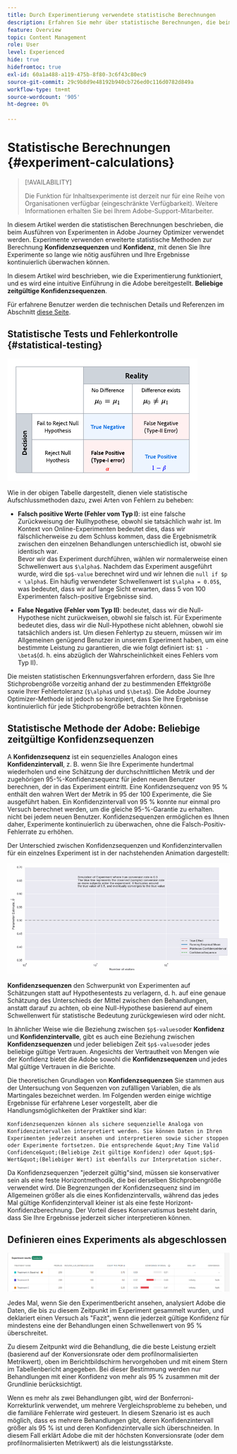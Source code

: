 ```yaml
---
title: Durch Experimentierung verwendete statistische Berechnungen
description: Erfahren Sie mehr über statistische Berechnungen, die beim Ausführen von Experimenten verwendet werden
feature: Overview
topic: Content Management
role: User
level: Experienced
hide: true
hidefromtoc: true
exl-id: 60a1a488-a119-475b-8f80-3c6f43c80ec9
source-git-commit: 29c9b8d9e48192b940cb726ed0c116d0782d849a
workflow-type: tm+mt
source-wordcount: '905'
ht-degree: 0%

---
```


# Statistische Berechnungen {#experiment-calculations}

>[!AVAILABILITY]
>
>Die Funktion für Inhaltsexperimente ist derzeit nur für eine Reihe von Organisationen verfügbar (eingeschränkte Verfügbarkeit). Weitere Informationen erhalten Sie bei Ihrem Adobe-Support-Mitarbeiter.

In diesem Artikel werden die statistischen Berechnungen beschrieben, die beim Ausführen von Experimenten in Adobe Journey Optimizer verwendet werden. Experimente verwenden erweiterte statistische Methoden zur Berechnung **Konfidenzsequenzen** und **Konfidenz**, mit denen Sie Ihre Experimente so lange wie nötig ausführen und Ihre Ergebnisse kontinuierlich überwachen können.

In diesem Artikel wird beschrieben, wie die Experimentierung funktioniert, und es wird eine intuitive Einführung in die Adobe bereitgestellt. **Beliebige zeitgültige Konfidenzsequenzen**.

Für erfahrene Benutzer werden die technischen Details und Referenzen im Abschnitt [diese Seite](https://experienceleague.adobe.com/docs/journey-optimizer/assets/confidence_sequence_technical_details.pdf?lang=en).

## Statistische Tests und Fehlerkontrolle {#statistical-testing}

![](assets/technote_1.png)

Wie in der obigen Tabelle dargestellt, dienen viele statistische Aufschlussmethoden dazu, zwei Arten von Fehlern zu beheben:

* **Falsch positive Werte (Fehler vom Typ I)**: ist eine falsche Zurückweisung der Nullhypothese, obwohl sie tatsächlich wahr ist. Im Kontext von Online-Experimenten bedeutet dies, dass wir fälschlicherweise zu dem Schluss kommen, dass die Ergebnismetrik zwischen den einzelnen Behandlungen unterschiedlich ist, obwohl sie identisch war.
   </br>Bevor wir das Experiment durchführen, wählen wir normalerweise einen Schwellenwert aus `$\alpha$`. Nachdem das Experiment ausgeführt wurde, wird die `$p$-value` berechnet wird und wir lehnen die `null if $p < \alpha$`. Ein häufig verwendeter Schwellenwert ist `$\alpha = 0.05$`, was bedeutet, dass wir auf lange Sicht erwarten, dass 5 von 100 Experimenten falsch-positive Ergebnisse sind.

* **False Negative (Fehler vom Typ II)**: bedeutet, dass wir die Null-Hypothese nicht zurückweisen, obwohl sie falsch ist. Für Experimente bedeutet dies, dass wir die Null-Hypothese nicht ablehnen, obwohl sie tatsächlich anders ist. Um diesen Fehlertyp zu steuern, müssen wir im Allgemeinen genügend Benutzer in unserem Experiment haben, um eine bestimmte Leistung zu garantieren, die wie folgt definiert ist: `$1 - \beta$`(d. h. eins abzüglich der Wahrscheinlichkeit eines Fehlers vom Typ II).

Die meisten statistischen Erkennungsverfahren erfordern, dass Sie Ihre Stichprobengröße vorzeitig anhand der zu bestimmenden Effektgröße sowie Ihrer Fehlertoleranz (`$\alpha$` und `$\beta$`). Die Adobe Journey Optimizer-Methode ist jedoch so konzipiert, dass Sie Ihre Ergebnisse kontinuierlich für jede Stichprobengröße betrachten können.

## Statistische Methode der Adobe: Beliebige zeitgültige Konfidenzsequenzen

A **Konfidenzsequenz** ist ein sequenzielles Analogon eines **Konfidenzintervall**, z. B. wenn Sie Ihre Experimente hundertmal wiederholen und eine Schätzung der durchschnittlichen Metrik und der zugehörigen 95-%-Konfidenzsequenz für jeden neuen Benutzer berechnen, der in das Experiment eintritt. Eine Konfidenzsequenz von 95 % enthält den wahren Wert der Metrik in 95 der 100 Experimente, die Sie ausgeführt haben. Ein Konfidenzintervall von 95 % konnte nur einmal pro Versuch berechnet werden, um die gleiche 95-%-Garantie zu erhalten. nicht bei jedem neuen Benutzer. Konfidenzsequenzen ermöglichen es Ihnen daher, Experimente kontinuierlich zu überwachen, ohne die Falsch-Positiv-Fehlerrate zu erhöhen.

Der Unterschied zwischen Konfidenzsequenzen und Konfidenzintervallen für ein einzelnes Experiment ist in der nachstehenden Animation dargestellt:

![](assets/technote_2.gif)

**Konfidenzsequenzen** den Schwerpunkt von Experimenten auf Schätzungen statt auf Hypothesentests zu verlagern, d. h. auf eine genaue Schätzung des Unterschieds der Mittel zwischen den Behandlungen, anstatt darauf zu achten, ob eine Null-Hypothese basierend auf einem Schwellenwert für statistische Bedeutung zurückgewiesen wird oder nicht.

In ähnlicher Weise wie die Beziehung zwischen `$p$-values`oder **Konfidenz** und **Konfidenzintervalle**, gibt es auch eine Beziehung zwischen **Konfidenzsequenzen** und jeder beliebigen Zeit `$p$-values`oder jedes beliebige gültige Vertrauen. Angesichts der Vertrautheit von Mengen wie der Konfidenz bietet die Adobe sowohl die **Konfidenzsequenzen** und jedes Mal gültige Vertrauen in die Berichte.

Die theoretischen Grundlagen von **Konfidenzsequenzen** Sie stammen aus der Untersuchung von Sequenzen von zufälligen Variablen, die als Martingales bezeichnet werden. Im Folgenden werden einige wichtige Ergebnisse für erfahrene Leser vorgestellt, aber die Handlungsmöglichkeiten der Praktiker sind klar:

    Konfidenzsequenzen können als sichere sequenzielle Analoga von Konfidenzintervallen interpretiert werden. Sie können Daten in Ihren Experimenten jederzeit ansehen und interpretieren sowie sicher stoppen oder Experimente fortsetzen. Die entsprechende &quot;Any Time Valid Confidence&quot;(Beliebige Zeit gültige Konfidenz) oder &quot;$p$-Wert&quot;(Beliebiger Wert) ist ebenfalls zur Interpretation sicher.

Da Konfidenzsequenzen &quot;jederzeit gültig&quot;sind, müssen sie konservativer sein als eine feste Horizontmethodik, die bei derselben Stichprobengröße verwendet wird. Die Begrenzungen der Konfidenzsequenz sind im Allgemeinen größer als die eines Konfidenzintervalls, während das jedes Mal gültige Konfidenzintervall kleiner ist als eine feste Horizont-Konfidenzberechnung. Der Vorteil dieses Konservatismus besteht darin, dass Sie Ihre Ergebnisse jederzeit sicher interpretieren können.

## Definieren eines Experiments als abgeschlossen

![](assets/experimentation_report_2.png)

Jedes Mal, wenn Sie den Experimentbericht ansehen, analysiert Adobe die Daten, die bis zu diesem Zeitpunkt im Experiment gesammelt wurden, und deklariert einen Versuch als &quot;Fazit&quot;, wenn die jederzeit gültige Konfidenz für mindestens eine der Behandlungen einen Schwellenwert von 95 % überschreitet.

Zu diesem Zeitpunkt wird die Behandlung, die die beste Leistung erzielt (basierend auf der Konversionsrate oder dem profilnormalisierten Metrikwert), oben im Berichtbildschirm hervorgehoben und mit einem Stern im Tabellenbericht angegeben. Bei dieser Bestimmung werden nur Behandlungen mit einer Konfidenz von mehr als 95 % zusammen mit der Grundlinie berücksichtigt.

Wenn es mehr als zwei Behandlungen gibt, wird der Bonferroni-Korrekturlink verwendet, um mehrere Vergleichsprobleme zu beheben, und die familiäre Fehlerrate wird gesteuert. In diesem Szenario ist es auch möglich, dass es mehrere Behandlungen gibt, deren Konfidenzintervall größer als 95 % ist und deren Konfidenzintervalle sich überschneiden. In diesem Fall erklärt Adobe die mit der höchsten Konversionsrate (oder dem profilnormalisierten Metrikwert) als die leistungsstärkste.
